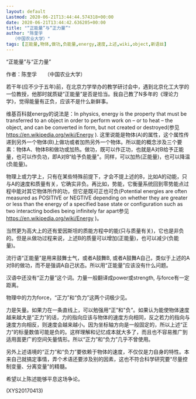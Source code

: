 ```yaml
---
layout: default
Lastmod: 2020-06-21T13:44:44.574318+00:00
date: 2020-06-21T13:44:42.636205+00:00
title: "“正能量”与“正力量”"
author: "陈奎孚
　　（中国农业大学）"
tags: [正能量,物体,做功,负能量,energy,速度,上述,wiki,object,新语丝]
---
```


“正能量”与“正力量”

作者：陈奎孚　　（中国农业大学）

若干年(应不少于五年)前，在北京力学举办的教学研讨会中，遇到北京化工大学的一位教授，他那时就质疑“正能量”是否是恰当。我自己教了N多年的《理论力学》，觉得能量有正负，应该不是什么新鲜事。

维基百科就energy的说法是：In physics, energy is the property that must be transferred to an object in order to perform work on – or to heat – the object, and can be converted in form, but not created or destroyed(参见 https://en.wikipedia.org/wiki/Energy ). 这里说能是物体(A)的属性，这个属性传递到另外一个物体(B)上做功或者加热另外一个物体。所以能的概念涉及三个要素：物体A、物体B和做功或加热。做功，既可以作正功，也就是A对B给予正能量，也可以作负功，即A对B“给予负能量"。同样，可以加热(正能量)，也可以降温(负能量)。

物理上或力学上，只有在某些特殊前提下，才会不提上述的B，比如A的动能，只与A的速度和质量有关，它确实非负。再比如，势能，它衡量系统回到零势能点过程中能对其它物体所作的功，但它是既可正也可负(Potential energies are often measured as POSITIVE or NEGTIVE depending on whether they are greater or less than the energy of a specified base state or configuration such as two interacting bodies being infinitely far apart参见 https://en.wikipedia.org/wiki/Energy )。

当然更为高大上的还有爱因斯坦的质能方程中的能(只与质量有关)，它也是非负的。但是从做功过程来说，上述B的质量可以增加(正能量)，也可以减少(负能量)。

流行语“正能量”是用来鼓舞士气，或者A鼓舞B, 或者A鼓舞A自己，类似于上述的A对B的做功，而不是强调A自己状态。所以用“正能量”应该没有什么问题。

汉语中还没有“正力量”这个词。力量一般翻译成power或strength, 与force有一定距离。

物理中的力为force，“正力”和“负力”这两个词极少见。

力是矢量。如果力在一条直线上，可以勉强用“正”和"负”。如果认为能使物体速度越来越大是“正力”的话，力的指向应该与物体的速度方向相同，反之若力的指向与速度方向相反，则速度会越来越小。因为坐标轴方向是一般固定的，所以上述“正力”的标量数值可能是负的。这样理解和记忆成本就大多了，而且也不容易推广到适用面更广的空间矢量情形。所以“正力”和“负力”几乎不曾使用。

另外上述语境的“正力”和“负力”要依赖于物体的速度，不仅仅是力自身的特性。本来自己就搞定事情，弄个术语还要涉及别的因素，这也不符合科学研究要“尽量控制变量、分离变量”的精髓。

希望以上陈述能够平息这场争论。

(XYS20170413)

